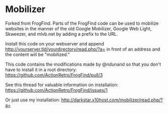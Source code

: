 # Mobilizer

Forked from FrogFind. Parts of the FrogFind code can be used to mobilize websites in the manner of the old Google Mobilizer, Google Web Light, Skweezer, and mlvb.net by adding a prefix to the URL.

Install this code on your webserver and append http://yourserver.tld/yourdirectory/read.php/?a= in front of an address and the content will be "mobilized."

This code contains the modifications made by @ndunand so that you don't have to install it in a root directory: https://github.com/ActionRetro/FrogFind/pull/3

See this thread for valuable information on installation: https://github.com/ActionRetro/FrogFind/issues/1

Or just use my installation: http://darkstar.x10host.com/mobilizer/read.php/?a=
